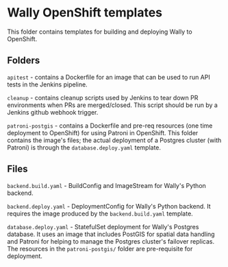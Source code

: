 # Wally OpenShift templates
This folder contains templates for building and deploying Wally to OpenShift.

## Folders

`apitest` - contains a Dockerfile for an image that can be used to run API tests in the Jenkins pipeline.

`cleanup` - contains cleanup scripts used by Jenkins to tear down PR environments when PRs are merged/closed.
This script should be run by a Jenkins github webhook trigger.

`patroni-postgis` - contains a Dockerfile and pre-req resources (one time deployment to OpenShift) for using Patroni
in OpenShift. This folder contains the image's files; the actual deployment of a Postgres cluster (with Patroni)
is through the `database.deploy.yaml` template.

## Files

`backend.build.yaml` - BuildConfig and ImageStream for Wally's Python backend.

`backend.deploy.yaml` - DeploymentConfig for Wally's Python backend.  It requires the image produced by 
the `backend.build.yaml` template.

`database.deploy.yaml` - StatefulSet deployment for Wally's Postgres database.  It uses an image that includes PostGIS
for spatial data handling and Patroni for helping to manage the Postgres cluster's failover replicas. The resources in the
`patroni-postgis/` folder are pre-requisite for deployment.

